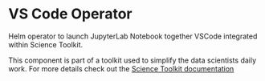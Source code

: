 # VS Code Operator

Helm operator to launch JupyterLab Notebook together VSCode integrated within Science Toolkit.

This component is part of a toolkit used to simplify the data scientists daily work.
For more details check out the [Science Toolkit documentation](https://konstellation-io.github.io/science-toolkit/)

